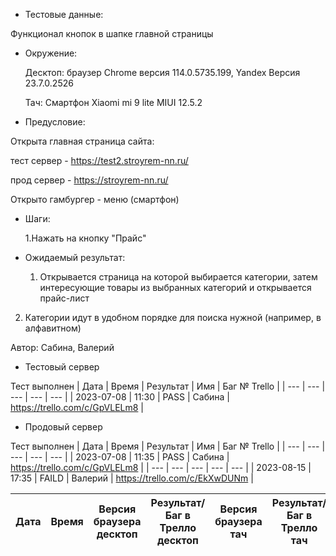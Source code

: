 * Тестовые данные:

 Функционал кнопок в шапке главной страницы
 
 * Окружение: 

	Десктоп: браузер Chrome версия 114.0.5735.199, Yandex Версия 23.7.0.2526
	
	Тач: Cмартфон Xiaomi mi 9 lite MIUI 12.5.2
 
* Предусловие:
  
 Открыта главная страница сайта:
 
 тест сервер - https://test2.stroyrem-nn.ru/ 
 
 прод сервер - https://stroyrem-nn.ru/
 
 Открыто гамбургер - меню (смартфон)

* Шаги:

  1.Нажать на кнопку "Прайс"

* Ожидаемый результат:
  
  1. Открывается страница на которой выбирается категории, затем интересующие товары из выбранных категорий и открывается прайс-лист
2. Категории идут в удобном порядке для поиска нужной (например, в алфавитном)

Автор: Сабина, Валерий

* Тестовый сервер 

Тест выполнен
| Дата | Время | Результат | Имя | Баг № Trello |
| --- | --- | --- | --- | --- |
| 2023-07-08 | 11:30 | PASS | Сабина | https://trello.com/c/GpVLELm8 | 

* Продовый сервер

Тест выполнен
| Дата | Время | Результат | Имя | Баг № Trello |
| --- | --- | --- | --- | --- |
| 2023-07-08 | 11:35 | PASS | Сабина | https://trello.com/c/GpVLELm8 | 
| --- | --- | --- | --- | --- |
| 2023-08-15 | 17:35 | FAILD | Валерий | https://trello.com/c/EkXwDUNm | 

| Дата | Время | Версия браузера десктоп| Результат/ Баг в Трелло десктоп | Версия браузера тач | Результат/ Баг в Трелло тач | Дата релиза | Имя |
| --- | --- | --- | --- | --- | --- | --- | --- |